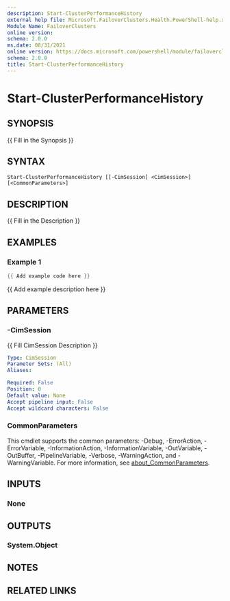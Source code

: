 ```yaml
---
description: Start-ClusterPerformanceHistory
external help file: Microsoft.FailoverClusters.Health.PowerShell-help.xml
Module Name: FailoverClusters
online version:
schema: 2.0.0
ms.date: 08/31/2021
online version: https://docs.microsoft.com/powershell/module/failoverclusters/start-clusterperformancehistory?view=windowsserver2022-ps&wt.mc_id=ps-gethelp
schema: 2.0.0
title: Start-ClusterPerformanceHistory
---
```


# Start-ClusterPerformanceHistory

## SYNOPSIS
{{ Fill in the Synopsis }}

## SYNTAX

```
Start-ClusterPerformanceHistory [[-CimSession] <CimSession>] [<CommonParameters>]
```

## DESCRIPTION
{{ Fill in the Description }}

## EXAMPLES

### Example 1
```powershell
{{ Add example code here }}
```

{{ Add example description here }}

## PARAMETERS

### -CimSession
{{ Fill CimSession Description }}

```yaml
Type: CimSession
Parameter Sets: (All)
Aliases:

Required: False
Position: 0
Default value: None
Accept pipeline input: False
Accept wildcard characters: False
```

### CommonParameters
This cmdlet supports the common parameters: -Debug, -ErrorAction, -ErrorVariable, -InformationAction, -InformationVariable, -OutVariable, -OutBuffer, -PipelineVariable, -Verbose, -WarningAction, and -WarningVariable. For more information, see [about_CommonParameters](http://go.microsoft.com/fwlink/?LinkID=113216).

## INPUTS

### None

## OUTPUTS

### System.Object
## NOTES

## RELATED LINKS
